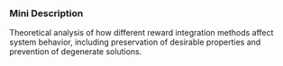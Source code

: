 ### Mini Description

Theoretical analysis of how different reward integration methods affect system behavior, including preservation of desirable properties and prevention of degenerate solutions.
